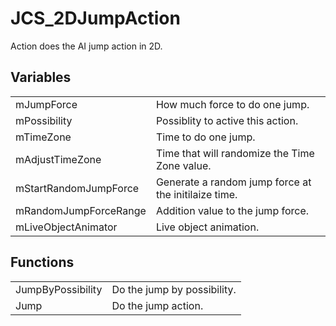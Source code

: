 # JCS_2DJumpAction

Action does the AI jump action in 2D.


## Variables

<table>
  <tr>
    <td>mJumpForce</td>
    <td>How much force to do one jump.</td>
  </tr>
  <tr>
    <td>mPossibility</td>
    <td>Possiblity to active this action.</td>
  </tr>
  <tr>
    <td>mTimeZone</td>
    <td>Time to do one jump.</td>
  </tr>
  <tr>
    <td>mAdjustTimeZone</td>
    <td>Time that will randomize the Time Zone value.</td>
  </tr>
  <tr>
    <td>mStartRandomJumpForce</td>
    <td>Generate a random jump force at the initilaize time.</td>
  </tr>
  <tr>
    <td>mRandomJumpForceRange</td>
    <td>Addition value to the jump force.</td>
  </tr>
  <tr>
    <td>mLiveObjectAnimator</td>
    <td>Live object animation.</td>
  </tr>
</table>


## Functions

<table>
  <tr>
    <td>JumpByPossibility</td>
    <td>Do the jump by possibility.</td>
  </tr>
  <tr>
    <td>Jump</td>
    <td>Do the jump action.</td>
  </tr>
</table>
